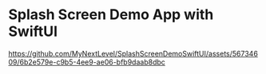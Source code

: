 # Splash Screen Demo App with SwiftUI


https://github.com/MyNextLevel/SplashScreenDemoSwiftUI/assets/56734609/6b2e579e-c9b5-4ee9-ae06-bfb9daab8dbc

